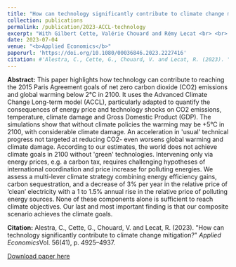 ```yaml
---
title: "How can technology significantly contribute to climate change mitigation?"
collection: publications
permalink: /publication/2023-ACCL-technology
excerpt: "With Gilbert Cette, Valérie Chouard and Rémy Lecat <br> <br> This paper highlights how technology can contribute to reaching the 2015 Paris Agreement goals of net zero carbon dioxide (CO2) emissions and global warming below 2°C in 2100. It uses the Advanced Climate Change Long-term model (ACCL), particularly adapted to quantify the consequences of energy price and technology shocks on CO2 emissions, temperature, climate damage and Gross Domestic Product (GDP). The simulations show that without climate policies the warming may be +5°C in 2100, with considerable climate damage. An acceleration in 'usual' technical progress not targeted at reducing CO2- even worsens global warming and climate damage. According to our estimates, the world does not achieve climate goals in 2100 without 'green' technologies. Intervening only via energy prices, e.g. a carbon tax, requires challenging hypotheses of international coordination and price increase for polluting energies. We assess a multi-lever climate strategy combining energy efficiency gains, carbon sequestration, and a decrease of 3% per year in the relative price of 'clean' electricity with a 1 to 1.5% annual rise in the relative price of polluting energy sources. None of these components alone is sufficient to reach climate objectives. Our last and most important finding is that our composite scenario achieves the climate goals."
date: 2023-07-04
venue: "<b>Applied Economics</b>"
paperurl: 'https://doi.org/10.1080/00036846.2023.2227416'
citation: #'Alestra, C., Cette, G., Chouard, V. and Lecat, R. (2023). "How can technology significantly contribute to climate change mitigation?" <i>Applied Economics</i>Vol. 56(41), p. 4925–4937.'
---
```


**Abstract:** This paper highlights how technology can contribute to reaching the 2015 Paris Agreement goals of net zero carbon dioxide (CO2) emissions and global warming below 2°C in 2100. It uses the Advanced Climate Change Long-term model (ACCL), particularly adapted to quantify the consequences of energy price and technology shocks on CO2 emissions, temperature, climate damage and Gross Domestic Product (GDP). The simulations show that without climate policies the warming may be +5°C in 2100, with considerable climate damage. An acceleration in 'usual' technical progress not targeted at reducing CO2- even worsens global warming and climate damage. According to our estimates, the world does not achieve climate goals in 2100 without 'green' technologies. Intervening only via energy prices, e.g. a carbon tax, requires challenging hypotheses of international coordination and price increase for polluting energies. We assess a multi-lever climate strategy combining energy efficiency gains, carbon sequestration, and a decrease of 3% per year in the relative price of ‘clean’ electricity with a 1 to 1.5% annual rise in the relative price of polluting energy sources. None of these components alone is sufficient to reach climate objectives. Our last and most important finding is that our composite scenario achieves the climate goals.

**Citation:** Alestra, C., Cette, G., Chouard, V. and Lecat, R. (2023). "How can technology significantly contribute to climate change mitigation?" <i>Applied Economics</i>Vol. 56(41), p. 4925–4937. 

[Download paper here](https://doi.org/10.1080/00036846.2023.2227416)

